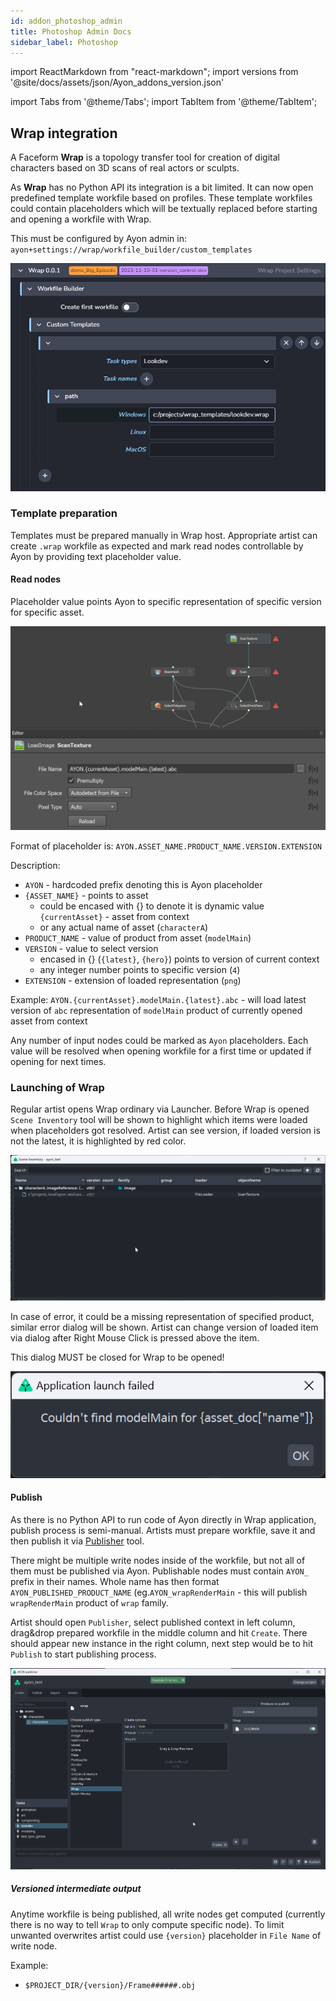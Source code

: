 ```yaml
---
id: addon_photoshop_admin
title: Photoshop Admin Docs
sidebar_label: Photoshop
---
```


import ReactMarkdown from "react-markdown";
import versions from '@site/docs/assets/json/Ayon_addons_version.json'

[//]: # (<ReactMarkdown>)

[//]: # ({versions.Photoshop_Badge})

[//]: # (</ReactMarkdown>)

import Tabs from '@theme/Tabs';
import TabItem from '@theme/TabItem';

## Wrap integration

A Faceform **Wrap** is a topology transfer tool for creation of digital characters based on 3D scans of real actors or sculpts.

As **Wrap** has no Python API its integration is a bit limited. It can now open predefined template workfile based on profiles.
These template workfiles could contain placeholders which will be textually replaced before starting and opening a workfile with Wrap.

This must be configured by Ayon admin in: `ayon+settings://wrap/workfile_builder/custom_templates`

![Wrap Project Settings](assets/admin_hosts_wrap_settings.png)

### Template preparation

Templates must be prepared manually in Wrap host. Appropriate artist can create `.wrap` workfile as expected and 
mark read nodes controllable by Ayon by providing text placeholder value. 

#### Read nodes
Placeholder value points Ayon to specific representation of specific version for specific asset.

![Wrap Read Node](assets/artist_hosts_wrap_read.png)

Format of placeholder is:
`AYON.ASSET_NAME.PRODUCT_NAME.VERSION.EXTENSION`

Description:
- `AYON` - hardcoded prefix denoting this is Ayon placeholder
- `{ASSET_NAME}` - points to asset
  - could be encased with {} to denote it is dynamic value `{currentAsset}` - asset from context
  - or any actual name of asset (`characterA`)
- `PRODUCT_NAME` - value of product from asset (`modelMain`)
- `VERSION` - value to select version
  - encased in {} (`{latest}`, `{hero}`) points to version of current context
  - any integer number points to specific version (`4`)
- `EXTENSION` - extension of loaded representation (`png`)

Example:
    `AYON.{currentAsset}.modelMain.{latest}.abc` - will load latest version of `abc` representation of `modelMain` product of
        currently opened asset from context 

Any number of input nodes could be marked as `Ayon` placeholders. Each value will be resolved when opening workfile for a first
time or updated if opening for next times.

### Launching of Wrap

Regular artist opens Wrap ordinary via Launcher. Before Wrap is opened `Scene Inventory` tool will be shown to highlight which items
were loaded when placeholders got resolved. Artist can see version, if loaded version is not the latest, it is highlighted by red color.

![Wrap Scene Inventory](assets/artist_hosts_wrap_scene_inventory.png)

In case of error, it could be a missing representation of specified product, similar error dialog will be shown. Artist can change version
of loaded item via dialog after Right Mouse Click is pressed above the item.

This dialog MUST be closed for Wrap to be opened!

![Wrap Error](assets/artist_hosts_wrap_load_error.png)

#### Publish

As there is no Python API to run code of Ayon directly in Wrap application, publish process is semi-manual. Artists must prepare
workfile, save it and then publish it via [Publisher](docs/artist_tools_publisher) tool.

There might be multiple write nodes inside of the workfile, but not all of them must be published via Ayon. Publishable nodes
must contain `AYON_` prefix in their names. Whole name has then format `AYON_PUBLISHED_PRODUCT_NAME` (eg.`AYON_wrapRenderMain` - 
this will publish `wrapRenderMain` product of `wrap` family.

Artist should open `Publisher`, select published context in left column, drag&drop prepared workfile in the middle column and hit `Create`.
There should appear new instance in the right column, next step would be to hit `Publish` to start publishing process.

![Wrap Publish](assets/artist_hosts_wrap_publish.png)

##### Versioned intermediate output

Anytime workfile is being published, all write nodes get computed (currently there is no way to tell `Wrap` to only compute specific node).
To limit unwanted overwrites artist could use `{version}` placeholder in `File Name` of write node.

Example:
- `$PROJECT_DIR/{version}/Frame######.obj`



